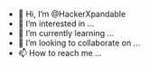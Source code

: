 - 👋 Hi, I’m @HackerXpandable
- 👀 I’m interested in ...
- 🌱 I’m currently learning ...
- 💞️ I’m looking to collaborate on ...
- 📫 How to reach me ...

<!---
HackerXpandable/HackerXpandable is a ✨ special ✨ repository because its `README.md` (this file) appears on your GitHub profile.
You can click the Preview link to take a look at your changes.
--->
